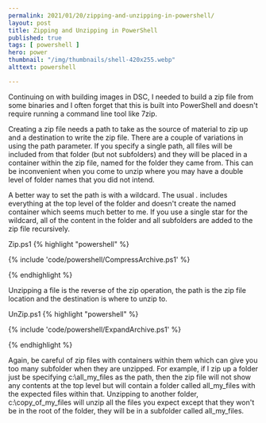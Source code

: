```yaml
---
permalink: 2021/01/20/zipping-and-unzipping-in-powershell/
layout: post
title: Zipping and Unzipping in PowerShell
published: true 
tags: [ powershell ]
hero: power
thumbnail: "/img/thumbnails/shell-420x255.webp"
alttext: powershell

---
```


Continuing on with building images in DSC, I needed to build a zip file from some binaries and I often forget that this is 
built into PowerShell and doesn't require running a command line tool like 7zip. 

Creating a zip file needs a path to take as the source of material to zip up and a destination to write the zip file.
There are a couple of variations in using the path parameter. If you specify a single path, all files will be included from that folder (but not subfolders) and they will be placed in a container within the zip file, named for the folder they came from. This can be inconvenient when you come to unzip where you may have a double level of folder names that you did not intend. 

A better way to set the path is with a wildcard. The usual *.* includes everything at the top level of the folder and doesn't create the named container which seems much better to me. If you use a single star for the wildcard, all of the content in the folder and all subfolders are added to the zip file recursively.

Zip.ps1
{% highlight "powershell" %}

{% include 'code/powershell/CompressArchive.ps1' %}

{% endhighlight %}

Unzipping a file is the reverse of the zip operation, the path is the zip file location and the destination is where to unzip to. 

UnZip.ps1
{% highlight "powershell" %}

{% include 'code/powershell/ExpandArchive.ps1' %}

{% endhighlight %}

Again, be careful of zip files with containers within them which can give you too many subfolder when they are unzipped. For example, if I zip up a folder just be specifying c:\all_my_files as the path, then the zip file will not show any contents at the top level but will contain a folder called all_my_files with the expected files within that. Unzipping to another folder, c:\copy_of_my_files will unzip all the files you expect except that they won't be in the root of the folder, they will be in a subfolder called all_my_files.

